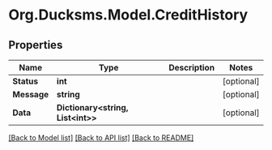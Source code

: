 
# Org.Ducksms.Model.CreditHistory

## Properties

Name | Type | Description | Notes
------------ | ------------- | ------------- | -------------
**Status** | **int** |  | [optional] 
**Message** | **string** |  | [optional] 
**Data** | **Dictionary&lt;string, List&lt;int&gt;&gt;** |  | [optional] 

[[Back to Model list]](../README.md#documentation-for-models)
[[Back to API list]](../README.md#documentation-for-api-endpoints)
[[Back to README]](../README.md)

